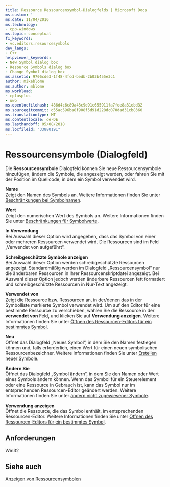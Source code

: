 ```yaml
---
title: Ressource Ressourcensymbol-Dialogfelds | Microsoft Docs
ms.custom: ''
ms.date: 11/04/2016
ms.technology:
- cpp-windows
ms.topic: conceptual
f1_keywords:
- vc.editors.resourcesymbols
dev_langs:
- C++
helpviewer_keywords:
- New Symbol dialog box
- Resource Symbols dialog box
- Change Symbol dialog box
ms.assetid: 9706cde3-1f48-4fcd-bedb-2b03b455e3c1
author: mikeblome
ms.author: mblome
ms.workload:
- cplusplus
- uwp
ms.openlocfilehash: 486d4c6c89a43c9d91c655911fa7fee8a31ebd32
ms.sourcegitcommit: d55ac596ba8f908f5d91d228dc070dad31cb8360
ms.translationtype: MT
ms.contentlocale: de-DE
ms.lasthandoff: 05/08/2018
ms.locfileid: "33880191"
---
```

# <a name="resource-symbols-dialog-box"></a>Ressourcensymbole (Dialogfeld)
Die **Ressourcensymbole** Dialogfeld können Sie neue Ressourcensymbole hinzufügen, ändern die Symbole, die angezeigt werden, oder fahren Sie mit der Position im Quellcode, in dem ein Symbol verwendet wird.  
  
 **Name**  
 Zeigt den Namen des Symbols an. Weitere Informationen finden Sie unter [Beschränkungen bei Symbolnamen](../windows/symbol-name-restrictions.md).  
  
 **Wert**  
 Zeigt den numerischen Wert des Symbols an. Weitere Informationen finden Sie unter [Beschränkungen für Symbolwerte](../windows/symbol-value-restrictions.md).  
  
 **In Verwendung**  
 Bei Auswahl dieser Option wird angegeben, dass das Symbol von einer oder mehreren Ressourcen verwendet wird. Die Ressourcen sind im Feld „Verwendet von aufgeführt“.  
  
 **Schreibgeschützte Symbole anzeigen**  
 Bei Auswahl dieser Option werden schreibgeschützte Ressourcen angezeigt. Standardmäßig werden im Dialogfeld „Ressourcensymbol“ nur die änderbaren Ressourcen in Ihrer Ressourcenskriptdatei angezeigt. Bei Auswahl dieser Option jedoch werden änderbare Ressourcen fett formatiert und schreibgeschützte Ressourcen in Nur-Text angezeigt.  
  
 **Verwendet von**  
 Zeigt die Ressource bzw. Ressourcen an, in der/denen das in der Symbolliste markierte Symbol verwendet wird. Um auf den Editor für eine bestimmte Ressource zu verschieben, wählen Sie die Ressource in der **verwendet von** Feld, und klicken Sie auf **Verwendung anzeigen**. Weitere Informationen finden Sie unter [Öffnen des Ressourcen-Editors für ein bestimmtes Symbol](../windows/opening-the-resource-editor-for-a-given-symbol.md).  
  
 **Neu**  
 Öffnet das Dialogfeld „Neues Symbol“, in dem Sie den Namen festlegen können und, falls erforderlich, einen Wert für einen neuen symbolischen Ressourcenbezeichner. Weitere Informationen finden Sie unter [Erstellen neuer Symbole](../windows/creating-new-symbols.md).  
  
 **Ändern Sie**  
 Öffnet das Dialogfeld „Symbol ändern“, in dem Sie den Namen oder Wert eines Symbols ändern können. Wenn das Symbol für ein Steuerelement oder eine Ressource in Gebrauch ist, kann das Symbol nur im entsprechenden Ressourcen-Editor geändert werden. Weitere Informationen finden Sie unter [ändern nicht zugewiesener Symbole](../windows/changing-unassigned-symbols.md).  
  
 **Verwendung anzeigen**  
 Öffnet die Ressource, die das Symbol enthält, im entsprechenden Ressourcen-Editor. Weitere Informationen finden Sie unter [Öffnen des Ressourcen-Editors für ein bestimmtes Symbol](../windows/opening-the-resource-editor-for-a-given-symbol.md).  
  

  
## <a name="requirements"></a>Anforderungen  
 Win32  
  
## <a name="see-also"></a>Siehe auch  
 [Anzeigen von Ressourcensymbolen](../windows/viewing-resource-symbols.md)